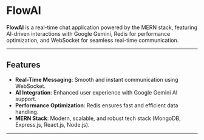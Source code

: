 # FlowAI  
**FlowAI** is a real-time chat application powered by the MERN stack, featuring AI-driven interactions with Google Gemini, Redis for performance optimization, and WebSocket for seamless real-time communication.  

---

## Features  
- **Real-Time Messaging**: Smooth and instant communication using WebSocket.  
- **AI Integration**: Enhanced user experience with Google Gemini AI support.  
- **Performance Optimization**: Redis ensures fast and efficient data handling.  
- **MERN Stack**: Modern, scalable, and robust tech stack (MongoDB, Express.js, React.js, Node.js).  

---

